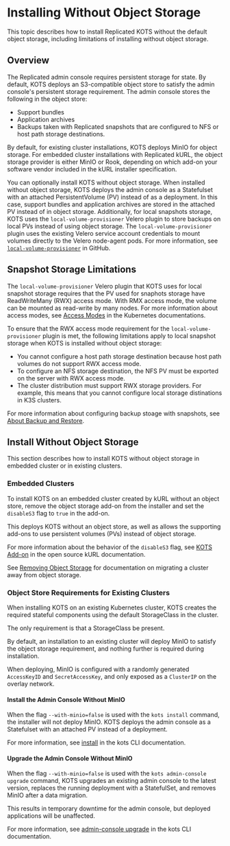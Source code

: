 # Installing Without Object Storage

This topic describes how to install Replicated KOTS without the default object storage, including limitations of installing without object storage.

## Overview

The Replicated admin console requires persistent storage for state. By default, KOTS deploys an S3-compatible object store to satisfy the admin console's persistent storage requirement. The admin console stores the following in the object store:
* Support bundles
* Application archives 
* Backups taken with Replicated snapshots that are configured to NFS or host path storage destinations.

By default, for existing cluster installations, KOTS deploys MinIO for object storage. For embedded cluster installations with Replicated kURL, the object storage provider is either MinIO or Rook, depending on which add-on your software vendor included in the kURL installer specification. 

You can optionally install KOTS without object storage. When installed without object storage, KOTS deploys the admin console as a Statefulset with an attached PersistentVolume (PV) instead of as a deployment. In this case, support bundles and application archives are stored in the attached PV instead of in object storage. Additionally, for local snapshots storage, KOTS uses the `local-volume-provisioner` Velero plugin to store backups on local PVs instead of using object storage. The `local-volume-provisioner` plugin uses the existing Velero service account credentials to mount volumes directly to the Velero node-agent pods. For more information, see [`local-volume-provisioner`](https://github.com/replicatedhq/local-volume-provider) in GitHub. 

## Snapshot Storage Limitations

The `local-volume-provisioner` Velero plugin that KOTS uses for local snapshot storage requires that the PV used for snaphots storage have ReadWriteMany (RWX) access mode. With RMX access mode, the volume can be mounted as read-write by many nodes. For more information about access modes, see [Access Modes](https://kubernetes.io/docs/concepts/storage/persistent-volumes/#access-modes) in the Kubernetes documentations.

To ensure that the RWX access mode requirement for the `local-volume-provisioner` plugin is met, the following limitations apply to local snapshot storage when KOTS is installed without object storage:

* You cannot configure a host path storage destination because host path volumes do not support RWX access mode.
* To configure an NFS storage destination, the NFS PV must be exported on the server with RWX access mode.
* The cluster distribution must support RWX storage providers. For example, this means that you cannot configure local storage distinations in K3S clusters.

For more information about configuring backup stoage with snapshots, see [About Backup and Restore](/enterprise/snapshots-understanding).

## Install Without Object Storage

This section describes how to install KOTS without object storage in embedded cluster or in existing clusters.

### Embedded Clusters

To install KOTS on an embedded cluster created by kURL without an object store, remove the object storage add-on from the installer and set the `disableS3` flag to `true` in the add-on.

This deploys KOTS without an object store, as well as allows the supporting add-ons to use persistent volumes (PVs) instead of object storage.

For more information about the behavior of the `disableS3` flag, see [KOTS Add-on](https://kurl.sh/docs/add-ons/kotsadm) in the open source kURL documentation.

See [Removing Object Storage](https://kurl.sh/docs/install-with-kurl/removing-object-storage) for documentation on migrating a cluster away from object storage.

### Object Store Requirements for Existing Clusters

When installing KOTS on an existing Kubernetes cluster, KOTS creates the required stateful components using the default StorageClass in the cluster.

The only requirement is that a StorageClass be present.

By default, an installation to an existing cluster will deploy MinIO to satisfy the object storage requirement, and nothing further is required during installation.

When deploying, MinIO is configured with a randomly generated `AccessKeyID` and `SecretAccessKey`, and only exposed as a `ClusterIP` on the overlay network.

#### Install the Admin Console Without MinIO

When the flag `--with-minio=false` is used with the `kots install` command, the installer will not deploy MinIO. KOTS deploys the admin console as a Statefulset with an attached PV instead of a deployment.

For more information, see [install](/reference/kots-cli-install/) in the kots CLI documentation.

#### Upgrade the Admin Console Without MinIO

When the flag `--with-minio=false` is used with the `kots admin-console upgrade` command, KOTS upgrades an existing admin console to the latest version, replaces the running deployment with a StatefulSet, and removes MinIO after a data migration.

This results in temporary downtime for the admin console, but deployed applications will be unaffected.

For more information, see [admin-console upgrade](/reference/kots-cli-admin-console-upgrade/) in the kots CLI documentation.
